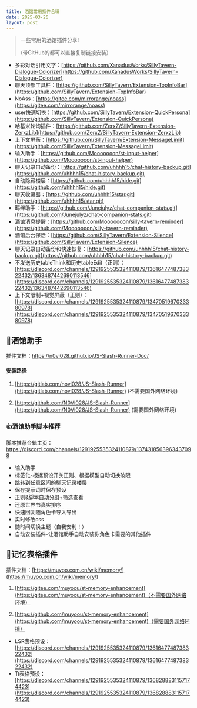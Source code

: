 ```yaml
---
title: 酒馆常用插件合辑
date: 2025-03-26
layout: post
---
```


>一些常用的酒馆插件分享!
>
>(带GitHub的都可以直接复制链接安装）


- 多彩对话引用文字：[https://github.com/XanadusWorks/SillyTavern-Dialogue-Colorizer](https://github.com/XanadusWorks/SillyTavern-Dialogue-Colorizer)
- 聊天顶部工具栏：[https://github.com/SillyTavern/Extension-TopInfoBar](https://github.com/SillyTavern/Extension-TopInfoBar)
- NoAss：[https://gitee.com/mirrorange/noass](https://gitee.com/mirrorange/noass)
- user快速切换：[https://github.com/SillyTavern/Extension-QuickPersona](https://github.com/SillyTavern/Extension-QuickPersona)
- 哈基米轮询插件：[https://github.com/ZerxZ/SillyTavern-Extension-ZerxzLib](https://github.com/ZerxZ/SillyTavern-Extension-ZerxzLib)
- 上下文屏蔽：[https://github.com/SillyTavern/Extension-MessageLimit](https://github.com/SillyTavern/Extension-MessageLimit)
- 输入助手：[https://github.com/Mooooooon/st-input-helper](https://github.com/Mooooooon/st-input-helper)
- 聊天记录自动备份：[https://github.com/uhhhh15/chat-history-backup.git](https://github.com/uhhhh15/chat-history-backup.git)
- 自动隐藏楼层：[https://github.com/uhhhh15/hide.git](https://github.com/uhhhh15/hide.git)
- 聊天收藏器：[https://github.com/uhhhh15/star.git](https://github.com/uhhhh15/star.git)
- 羁绊助手：[https://github.com/Junejulyz/chat-companion-stats.git](https://github.com/Junejulyz/chat-companion-stats.git)
- 酒馆消息提醒：[https://github.com/Mooooooon/silly-tavern-reminder](https://github.com/Mooooooon/silly-tavern-reminder)
- 酒馆后台保活：[https://github.com/SillyTavern/Extension-Silence](https://github.com/SillyTavern/Extension-Silence)
- 聊天记录自动备份和快速恢复：[https://github.com/uhhhh15/chat-history-backup.git](https://github.com/uhhhh15/chat-history-backup.git)
- 不发送历史tableThink和历史tableEdit（正则）：[https://discord.com/channels/1291925535324110879/1361647748738322432/1363487442690113546](https://discord.com/channels/1291925535324110879/1361647748738322432/1363487442690113546)
- 上下文限制+视觉屏蔽（正则）：[https://discord.com/channels/1291925535324110879/1347051967033380978](https://discord.com/channels/1291925535324110879/1347051967033380978)

## 🔧酒馆助手

插件文档：https://n0vi028.github.io/JS-Slash-Runner-Doc/

#### 安装路径

1. [https://gitlab.com/novi028/JS-Slash-Runner](https://gitlab.com/novi028/JS-Slash-Runner) (不需要国外网络环境)

2. [https://github.com/N0VI028/JS-Slash-Runner](https://github.com/N0VI028/JS-Slash-Runner) (需要国外网络环境)

### 👍酒馆助手脚本推荐
脚本推荐合辑主页：https://discord.com/channels/1291925535324110879/1374318563963437098

- 输入助手
- 标签化-根据预设开关正则、根据模型自动切换破限
- 跳转到任意区间的聊天记录楼层
- 保存提示词时保存预设
- 正则&脚本自动分组+筛选查看
- 还原世界书真实排序
- 快速回复随角色卡导入导出
- 实时修改css
- 随时间切换主题（自我安利！）
- 自动安装插件-让酒馆助手自动安装你角色卡需要的其他插件

## 🧠记忆表格插件

插件文档：[https://muyoo.com.cn/wiki/memory/](https://muyoo.com.cn/wiki/memory/)

1. [https://gitee.com/muyoou/st-memory-enhancement](https://gitee.com/muyoou/st-memory-enhancement)（不需要国外网络环境）

2. [https://github.com/muyoou/st-memory-enhancement](https://github.com/muyoou/st-memory-enhancement)（需要国外网络环境）

- LSR表格预设：[https://discord.com/channels/1291925535324110879/1361647748738322432](https://discord.com/channels/1291925535324110879/1361647748738322432)
- Tt表格预设：[https://discord.com/channels/1291925535324110879/1368288831157174423](https://discord.com/channels/1291925535324110879/1368288831157174423)
